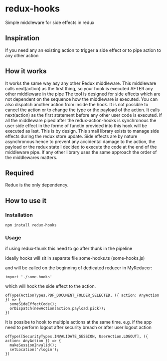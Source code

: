 # redux-hooks
Simple middleware for side effects in redux

## Inspiration
If you need any an existing action to trigger a side effect or to pipe action to any other action

## How it works
It works the same way asy any other Redux middleware.
This middleware calls next(action) as the first thing, so your hook is executed AFTER any other middleware in the pipe
The tool is designed for side effects which are not dependent on the sequence how the middleware is executed.
You can also dispatch another action from inside the hook.
It is not possible to cancel the action or to change the type or the payload of the action. It calls next(action)
as the first statement before any other user code is executed. If all the middleware piped after
the redux-action-hooks is synchronous the user side effect in the forme of functin provided into this hook
will be executed as last.
This is by design. This small library exists to manage side effects during the redux store update. Side effects
are by nature asynchronous hence to prevent any accidental damage to the action, the payload or the redux
state I decided to execute the code at the end of the middleware pipe.
If any other library uses the same approach the order of the middlewares matters.

## Required
Redux is the only dependency.

## How to use it
### Installation
```
npm install redux-hooks
```
### Usage
if using redux-thunk
this need to go after thunk in the pipeline
                                                                          
ideally hooks will sit in separate file
some-hooks.ts (some-hooks.js)
                                                                          
and will be called on the beginning of dedicated reducer
in MyReducer:
```
import './some-hooks'
```
which will hook the side effect to the action.
```
ofType(ActionTypes.PDF_DOCUMENT_FOLDER_SELECTED, ({ action: AnyAction }) => {
  someSideEffectCode();
  orDispatch(newAction(action.payload.pick));
})
```
It is possibe to hook to multiple actions at the same time.
e.g. if the app need to perform logout after security breach or after user logout action

```
ofType([SecurityTypes.INVALIDATE_SESSION, UserAction.LOGOUT], ({ action: AnyAction }) => {
  makeSessionInvalid();
  setLocation('/login');
})
```
